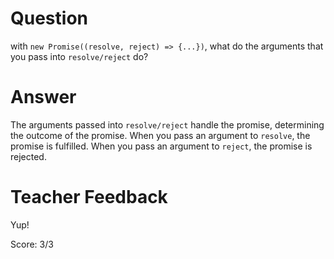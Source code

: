 # Question
with `new Promise((resolve, reject) => {...})`, what do the arguments that you pass into `resolve/reject` do?

# Answer
The arguments passed into `resolve/reject` handle the promise, determining the outcome of the promise. When you pass an argument to `resolve`, the promise is fulfilled. When you pass an argument to `reject`, the promise is rejected.

# Teacher Feedback

Yup! 

Score: 3/3